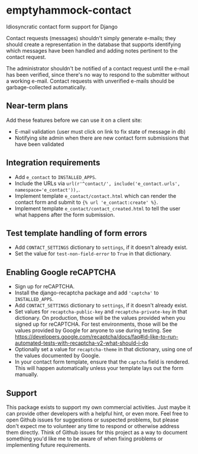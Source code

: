 # emptyhammock-contact

Idiosyncratic contact form support for Django

Contact requests (messages) shouldn't simply generate e-mails; they should create
a representation in the database that supports identifying which messages
have been handled and adding notes pertinent to the contact request.

The administrator shouldn't be notified of a contact request until the e-mail has
been verified, since there's no way to respond to the submitter without a
working e-mail.  Contact requests with unverified e-mails should be
garbage-collected automatically.

## Near-term plans

Add these features before we can use it on a client site:

* E-mail validation (user must click on link to fix state of message in db)
* Notifying site admin when there are new contact form submissions that have
  been validated

## Integration requirements

* Add `e_contact` to `INSTALLED_APPS`.
* Include the URLs via `url(r'^contact/', include('e_contact.urls', namespace='e_contact')),`.
* Implement template `e_contact/contact.html` which can render the
  contact form and submit to `{% url 'e_contact:create' %}`.
* Implement template `e_contact/contact_created.html` to tell the user
  what happens after the form submission.

## Test template handling of form errors

* Add `CONTACT_SETTINGS` dictionary to `settings`, if it doesn't already exist.
* Set the value for `test-non-field-error` to `True` in that dictionary.

## Enabling Google reCAPTCHA

* Sign up for reCAPTCHA.
* Install the django-recaptcha package and add `'captcha'` to `INSTALLED_APPS`.
* Add `CONTACT_SETTINGS` dictionary to `settings`, if it doesn't already exist.
* Set values for `recaptcha-public-key` and `recaptcha-private-key` in that
  dictionary.  On production, those will be the values provided when you signed
  up for reCAPTCHA.  For test environments, those will be the values provided
  by Google for anyone to use during testing.  See
  https://developers.google.com/recaptcha/docs/faq#id-like-to-run-automated-tests-with-recaptcha-v2-what-should-i-do
* Optionally set a value for `recaptcha-theme` in that dictionary, using one of
  the values documented by Google.
* In your contact form template, ensure that the `captcha` field is rendered.
  This will happen automatically unless your template lays out the form
  manually.

## Support

This package exists to support my own commercial activities.  Just maybe it can
provide other developers with a helpful hint, or even more.  Feel free to open
Github issues for suggestions or suspected problems, but please don't expect me
to volunteer any time to respond or otherwise address them directly.  Think of
Github issues for this project as a way to document something you'd like me to
be aware of when fixing problems or implementing future requirements.

